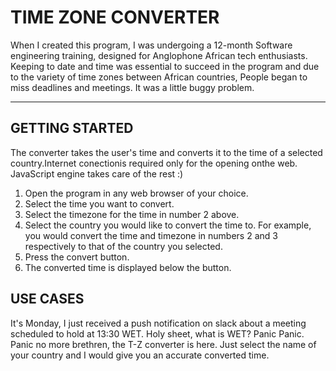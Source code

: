 
# TIME ZONE CONVERTER

When I created this program, I was undergoing a 12-month Software engineering training, designed for Anglophone African tech enthusiasts. Keeping to date and time was essential to succeed in the program and due to the variety of time zones between African countries, People began to miss deadlines and meetings. It was a little buggy problem.

***
## GETTING STARTED

The converter takes the user's time and converts it to the time of a selected country.Internet conectionis required only for the opening onthe web. JavaScript engine takes care of the rest :)

1. Open the program in any web browser of your choice.
2. Select the time you want to convert.
3. Select the timezone for the time in number 2 above.
4. Select the country you would like to convert the time to. For example, you would convert the time and timezone in numbers 2 and 3 respectively to that of the country you selected.
5. Press the convert button.
6. The converted time is displayed below the button.

## USE CASES

It's Monday, I just received a push notification on slack about a meeting scheduled to hold at 13:30 WET.
Holy sheet, what is WET? Panic Panic. 
Panic no more brethren, the T-Z converter is here. Just select the name of your country and I would give you an accurate converted time.
